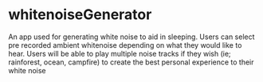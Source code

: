 ﻿# whitenoiseGenerator

An app used for generating white noise to aid in sleeping. Users can select pre recorded ambient whitenoise depending on what they would like to hear. Users will be able to play multiple noise tracks if they wish (ie; rainforest, ocean, campfire) to create the best personal experience to their white noise
